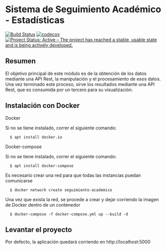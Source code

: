 # Sistema de Seguimiento Académico - Estadísticas
[![Build Status](https://travis-ci.com/nachoyegro/seguimiento-academico-ds.svg?branch=master)](https://travis-ci.com/nachoyegro/seguimiento-academico-ds)
[![codecov](https://codecov.io/gh/nachoyegro/seguimiento-academico-ds/branch/master/graph/badge.svg)](https://codecov.io/gh/nachoyegro/seguimiento-academico-ds)
[![Project Status: Active – The project has reached a stable, usable state and is being actively developed.](https://www.repostatus.org/badges/latest/active.svg)](https://www.repostatus.org/#active)


## Resumen

El objetivo principal de este módulo es de la obtención de los datos mediante una API Rest, la manipulación y el procesamiento de esos datos. Una vez terminado este proceso, sirve los resultados mediante una API Rest, que es consumida por un tercero para su visualización.


## Instalación con Docker

Docker

Si no se tiene instalado, correr el siguiente comando:

```
  $ apt install docker.io
```

Docker-compose

Si no se tiene instalado, correr el siguiente comando:

```
  $ apt install docker-compose
```

Es necesario crear una red para que todas las instancias puedan comunicarse

```
  $ docker network create seguimiento-academico
```

Una vez que exista la red, se procede a crear y dejar corriendo la imagen de Docker dentro de un contenedor

```
  $ docker-compose -f docker-compose.yml up --build -d
```

## Levantar el proyecto

Por defecto, la aplicación quedará corriendo en http://localhost:5000

